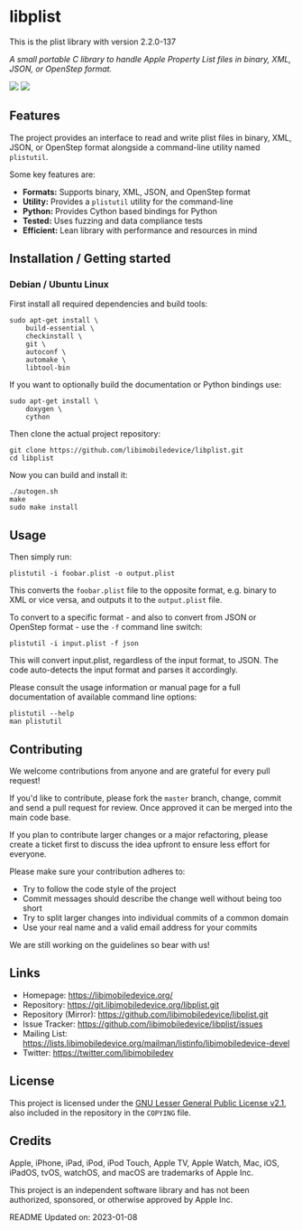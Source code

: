 # libplist

This is the plist library with version 2.2.0-137

*A small portable C library to handle Apple Property List files in binary, XML,
JSON, or OpenStep format.*

![](https://github.com/libimobiledevice/libplist/workflows/build/badge.svg)
![](https://github.com/libimobiledevice/libplist/workflows/CodeQL/badge.svg)

## Features

The project provides an interface to read and write plist files in binary,
XML, JSON, or OpenStep format alongside a command-line utility named `plistutil`.

Some key features are:

- **Formats:** Supports binary, XML, JSON, and OpenStep format
- **Utility:** Provides a `plistutil` utility for the command-line
- **Python:** Provides Cython based bindings for Python
- **Tested:** Uses fuzzing and data compliance tests
- **Efficient:** Lean library with performance and resources in mind

## Installation / Getting started

### Debian / Ubuntu Linux

First install all required dependencies and build tools:
```shell
sudo apt-get install \
	build-essential \
	checkinstall \
	git \
	autoconf \
	automake \
	libtool-bin
```

If you want to optionally build the documentation or Python bindings use:
```shell
sudo apt-get install \
	doxygen \
	cython
```

Then clone the actual project repository:
```shell
git clone https://github.com/libimobiledevice/libplist.git
cd libplist
```

Now you can build and install it:
```shell
./autogen.sh
make
sudo make install
```

## Usage

Then simply run:
```shell
plistutil -i foobar.plist -o output.plist
```
This converts the `foobar.plist` file to the opposite format, e.g. binary to
XML or vice versa, and outputs it to the `output.plist` file.

To convert to a specific format - and also to convert from JSON or OpenStep
format - use the `-f` command line switch:
```shell
plistutil -i input.plist -f json
```
This will convert input.plist, regardless of the input format, to JSON. The
code auto-detects the input format and parses it accordingly.

Please consult the usage information or manual page for a full documentation of
available command line options:
```shell
plistutil --help
man plistutil
```

## Contributing

We welcome contributions from anyone and are grateful for every pull request!

If you'd like to contribute, please fork the `master` branch, change, commit and
send a pull request for review. Once approved it can be merged into the main
code base.

If you plan to contribute larger changes or a major refactoring, please create a
ticket first to discuss the idea upfront to ensure less effort for everyone.

Please make sure your contribution adheres to:
* Try to follow the code style of the project
* Commit messages should describe the change well without being too short
* Try to split larger changes into individual commits of a common domain
* Use your real name and a valid email address for your commits

We are still working on the guidelines so bear with us!

## Links

* Homepage: https://libimobiledevice.org/
* Repository: https://git.libimobiledevice.org/libplist.git
* Repository (Mirror): https://github.com/libimobiledevice/libplist.git
* Issue Tracker: https://github.com/libimobiledevice/libplist/issues
* Mailing List: https://lists.libimobiledevice.org/mailman/listinfo/libimobiledevice-devel
* Twitter: https://twitter.com/libimobiledev

## License

This project is licensed under the [GNU Lesser General Public License v2.1](https://www.gnu.org/licenses/lgpl-2.1.en.html),
also included in the repository in the `COPYING` file.

## Credits

Apple, iPhone, iPad, iPod, iPod Touch, Apple TV, Apple Watch, Mac, iOS,
iPadOS, tvOS, watchOS, and macOS are trademarks of Apple Inc.

This project is an independent software library and has not been authorized,
sponsored, or otherwise approved by Apple Inc.

README Updated on: 2023-01-08
